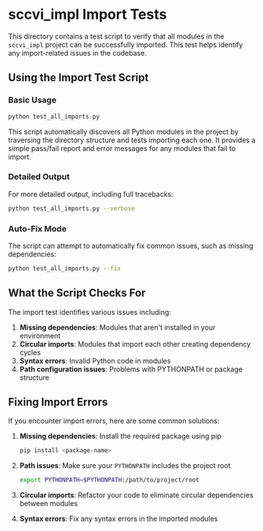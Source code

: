 # sccvi_impl Import Tests

This directory contains a test script to verify that all modules in the `sccvi_impl` project can be successfully imported. This test helps identify any import-related issues in the codebase.

## Using the Import Test Script

### Basic Usage

```bash
python test_all_imports.py
```

This script automatically discovers all Python modules in the project by traversing the directory structure and tests importing each one. It provides a simple pass/fail report and error messages for any modules that fail to import.

### Detailed Output

For more detailed output, including full tracebacks:

```bash
python test_all_imports.py --verbose
```

### Auto-Fix Mode

The script can attempt to automatically fix common issues, such as missing dependencies:

```bash
python test_all_imports.py --fix
```

## What the Script Checks For

The import test identifies various issues including:

1. **Missing dependencies**: Modules that aren't installed in your environment
2. **Circular imports**: Modules that import each other creating dependency cycles
3. **Syntax errors**: Invalid Python code in modules
4. **Path configuration issues**: Problems with PYTHONPATH or package structure

## Fixing Import Errors

If you encounter import errors, here are some common solutions:

1. **Missing dependencies**: Install the required package using pip
   ```bash
   pip install <package-name>
   ```

2. **Path issues**: Make sure your `PYTHONPATH` includes the project root
   ```bash
   export PYTHONPATH=$PYTHONPATH:/path/to/project/root
   ```

3. **Circular imports**: Refactor your code to eliminate circular dependencies between modules

4. **Syntax errors**: Fix any syntax errors in the imported modules
